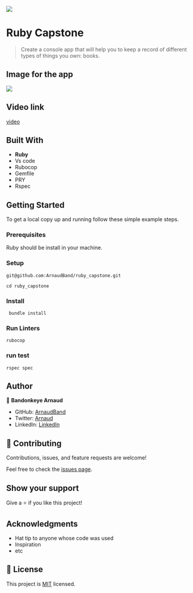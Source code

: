 ![](https://img.shields.io/badge/Microverse-blueviolet)

# Ruby Capstone

> Create a console app that will help you to keep a record of different types of things you own: books.

## Image for the app

![](https://github.com/microverseinc/curriculum-ruby/raw/main/group-capstone/images/catalog_of_my_things.png)

## Video link

[video](https://www.loom.com/share/7d7e241f22d84e8d9ad1a3ec74f7c616)


## Built With

- **Ruby**
- Vs code
- Rubocop
- Gemfile
- PRY
- Rspec


## Getting Started

To get a local copy up and running follow these simple example steps.

### Prerequisites

Ruby should be install in your machine.

### Setup

```
git@github.com:ArnaudBand/ruby_capstone.git
```

```
cd ruby_capstone
```

### Install

```
 bundle install
```

### Run Linters

```
rubocop
```

### run test

```
rspec spec
```


## Author

👤 **Bandonkeye Arnaud**

- GitHub: [ArnaudBand](https://github.com/ArnaudBand)
- Twitter: [Arnaud](https://twitter.com/@ba104781)
- LinkedIn: [LinkedIn](https://linkedin.com/in/ArnaudBandonkeye)

## 🤝 Contributing

Contributions, issues, and feature requests are welcome!

Feel free to check the [issues page](../../issues/).

## Show your support

Give a ⭐️ if you like this project!

## Acknowledgments

- Hat tip to anyone whose code was used
- Inspiration
- etc

## 📝 License

This project is [MIT](./MIT.md) licensed.
